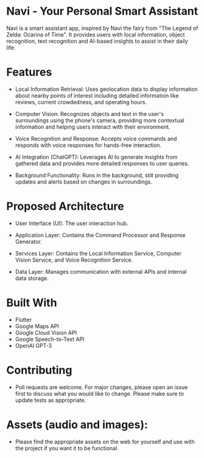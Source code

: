 # Navi - Your Personal Smart Assistant
Navi is a smart assistant app, inspired by Navi the fairy from "The Legend of Zelda: Ocarina of Time". It provides users with local information, object recognition, text recognition and AI-based insights to assist in their daily life.

# Features
- Local Information Retrieval: Uses geolocation data to display information about nearby points of interest including detailed information like reviews, current crowdedness, and operating hours.

- Computer Vision: Recognizes objects and text in the user's surroundings using the phone's camera, providing more contextual information and helping users interact with their environment.

- Voice Recognition and Response: Accepts voice commands and responds with voice responses for hands-free interaction.

- AI Integration (ChatGPT): Leverages AI to generate insights from gathered data and provides more detailed responses to user queries.

- Background Functionality: Runs in the background, still providing updates and alerts based on changes in surroundings.

# Proposed Architecture
- User Interface (UI): The user interaction hub.

- Application Layer: Contains the Command Processor and Response Generator.

- Services Layer: Contains the Local Information Service, Computer Vision Service, and Voice Recognition Service.

- Data Layer: Manages communication with external APIs and internal data storage.

# Built With
- Flutter
- Google Maps API
- Google Cloud Vision API
- Google Speech-to-Text API
- OpenAI GPT-3

# Contributing
- Pull requests are welcome. For major changes, please open an issue first to discuss what you would like to change.
Please make sure to update tests as appropriate.


# Assets (audio and images):
- Please find the appropriate assets on the web for yourself and use with the project if you want it to be functional.
